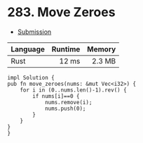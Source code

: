 # 283. Move Zeroes
- [Submission](https://leetcode.com/submissions/detail/1067895627/)

| Language | Runtime | Memory |
| :-       |       -:|      -:|
| Rust | 12 ms | 2.3 MB |
```
impl Solution {
pub fn move_zeroes(nums: &mut Vec<i32>) {
    for i in (0..nums.len()-1).rev() {
        if nums[i]==0 {
            nums.remove(i);
            nums.push(0);
        }
    }
}
}
```
